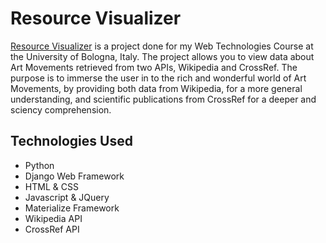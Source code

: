 # Resource Visualizer
[Resource Visualizer](http://ovidiu.cara.tw.cs.unibo.it) is a project done for my Web Technologies Course at the University of Bologna, Italy. The project allows you to view data about Art Movements retrieved from two APIs, Wikipedia and CrossRef.
The purpose is to immerse the user in to the rich and wonderful world of Art Movements, by providing both data from Wikipedia, for a more general understanding, and scientific publications from CrossRef for a deeper and sciency comprehension.

## Technologies Used
* Python
* Django Web Framework
* HTML & CSS
* Javascript & JQuery
* Materialize Framework
* Wikipedia API
* CrossRef API
